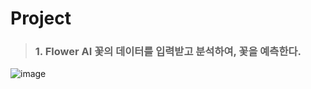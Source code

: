# Project

> ### 1. Flower AI 꽃의 데이터를 입력받고 분석하여, 꽃을 예측한다.
![image](https://user-images.githubusercontent.com/83104885/192505064-064dba51-3ca3-4447-8c5c-36b37b1ac1dc.png)
